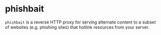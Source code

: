 # phishbait

`phishbait` is a reverse HTTP proxy for serving alternate content to a subset of websites (e.g. phishing sites) that hotlink resources from your server.
